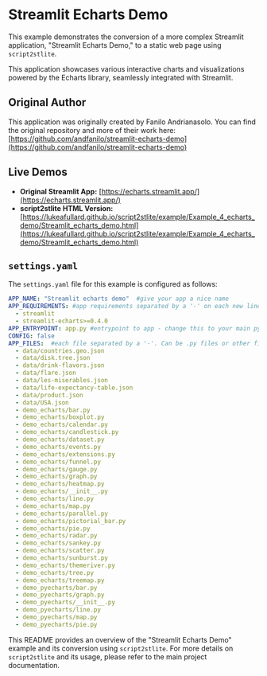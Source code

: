 # Streamlit Echarts Demo

This example demonstrates the conversion of a more complex Streamlit application, "Streamlit Echarts Demo," to a static web page using `script2stlite`.

This application showcases various interactive charts and visualizations powered by the Echarts library, seamlessly integrated with Streamlit.

## Original Author

This application was originally created by Fanilo Andrianasolo. You can find the original repository and more of their work here:
[https://github.com/andfanilo/streamlit-echarts-demo](https://github.com/andfanilo/streamlit-echarts-demo)

## Live Demos

*   **Original Streamlit App:** [https://echarts.streamlit.app/](https://echarts.streamlit.app/)
*   **script2stlite HTML Version:** [https://lukeafullard.github.io/script2stlite/example/Example_4_echarts_demo/Streamlit_echarts_demo.html](https://lukeafullard.github.io/script2stlite/example/Example_4_echarts_demo/Streamlit_echarts_demo.html)

## `settings.yaml`

The `settings.yaml` file for this example is configured as follows:

```yaml
APP_NAME: "Streamlit echarts demo"  #give your app a nice name
APP_REQUIREMENTS: #app requirements separated by a '-' on each new line. Requirements MUST be compatible with pyodide. Suggest specifying versions.
  - streamlit
  - streamlit-echarts>=0.4.0
APP_ENTRYPOINT: app.py #entrypoint to app - change this to your main python file
CONFIG: false
APP_FILES:  #each file separated by a '-'. Can be .py files or other filetypes that will be converted to binary and embeded in the html.
  - data/countries.geo.json
  - data/disk.tree.json
  - data/drink-flavors.json
  - data/flare.json
  - data/les-miserables.json
  - data/life-expectancy-table.json
  - data/product.json
  - data/USA.json
  - demo_echarts/bar.py
  - demo_echarts/boxplot.py
  - demo_echarts/calendar.py
  - demo_echarts/candlestick.py
  - demo_echarts/dataset.py
  - demo_echarts/events.py
  - demo_echarts/extensions.py
  - demo_echarts/funnel.py
  - demo_echarts/gauge.py
  - demo_echarts/graph.py
  - demo_echarts/heatmap.py
  - demo_echarts/__init__.py
  - demo_echarts/line.py
  - demo_echarts/map.py
  - demo_echarts/parallel.py
  - demo_echarts/pictorial_bar.py
  - demo_echarts/pie.py
  - demo_echarts/radar.py
  - demo_echarts/sankey.py
  - demo_echarts/scatter.py
  - demo_echarts/sunburst.py
  - demo_echarts/themeriver.py
  - demo_echarts/tree.py
  - demo_echarts/treemap.py
  - demo_pyecharts/bar.py
  - demo_pyecharts/graph.py
  - demo_pyecharts/__init__.py
  - demo_pyecharts/line.py
  - demo_pyecharts/map.py
  - demo_pyecharts/pie.py
```

This README provides an overview of the "Streamlit Echarts Demo" example and its conversion using `script2stlite`. For more details on `script2stlite` and its usage, please refer to the main project documentation.
